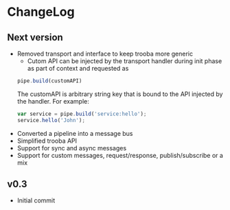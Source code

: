 # ChangeLog

## Next version
* Removed transport and interface to keep trooba more generic
  * Cutom API can be injected by the transport handler during init phase as part of context and requested as
  ```js
  pipe.build(customAPI)
  ```
  The customAPI is arbitrary string key that is bound to the API injected by the handler. For example:
  ```js
  var service = pipe.build('service:hello');
  service.hello('John');
  ```
* Converted a pipeline into a message bus
* Simplified trooba API
* Support for sync and async messages
* Support for custom messages, request/response, publish/subscribe or a mix

## v0.3
* Initial commit
